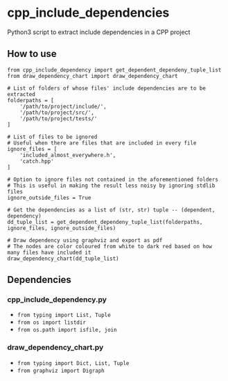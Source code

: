 # cpp_include_dependencies
Python3 script to extract include dependencies in a CPP project

## How to use
```
from cpp_include_dependency import get_dependent_dependeny_tuple_list
from draw_dependency_chart import draw_dependency_chart

# List of folders of whose files' include dependencies are to be extracted
folderpaths = [
    '/path/to/project/include/',
    '/path/to/project/src/',
    '/path/to/project/tests/'
]

# List of files to be ignored
# Useful when there are files that are included in every file
ignore_files = [
    'included_almost_everywhere.h',
    'catch.hpp'
]

# Option to ignore files not contained in the aforementioned folders
# This is useful in making the result less noisy by ignoring stdlib files
ignore_outside_files = True

# Get the dependencies as a list of (str, str) tuple -- (dependent, dependency)
dd_tuple_list = get_dependent_dependeny_tuple_list(folderpaths, ignore_files, ignore_outside_files)

# Draw dependency using graphviz and export as pdf
# The nodes are color coloured from white to dark red based on how many files have included it
draw_dependency_chart(dd_tuple_list)
```

## Dependencies
### cpp_include_dependency.py
- ```from typing import List, Tuple```
- ```from os import listdir```
- ```from os.path import isfile, join```
### draw_dependency_chart.py
- ```from typing import Dict, List, Tuple```
- ```from graphviz import Digraph```

